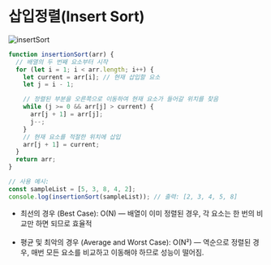 # 삽입정렬(Insert Sort)

![insertSort](./src/insertSort.gif)

```javascript
function insertionSort(arr) {
  // 배열의 두 번째 요소부터 시작
  for (let i = 1; i < arr.length; i++) {
    let current = arr[i]; // 현재 삽입할 요소
    let j = i - 1;

    // 정렬된 부분을 오른쪽으로 이동하여 현재 요소가 들어갈 위치를 찾음
    while (j >= 0 && arr[j] > current) {
      arr[j + 1] = arr[j];
      j--;
    }
    // 현재 요소를 적절한 위치에 삽입
    arr[j + 1] = current;
  }
  return arr;
}

// 사용 예시:
const sampleList = [5, 3, 8, 4, 2];
console.log(insertionSort(sampleList)); // 출력: [2, 3, 4, 5, 8]
```

- 최선의 경우 (Best Case): O(N) — 배열이 이미 정렬된 경우, 각 요소는 한 번의 비교만 하면 되므로 효율적
<br/><br/>
- 평균 및 최악의 경우 (Average and Worst Case): O(N²) — 역순으로 정렬된 경우, 매번 모든 요소를 비교하고 이동해야 하므로 성능이 떨어짐.
